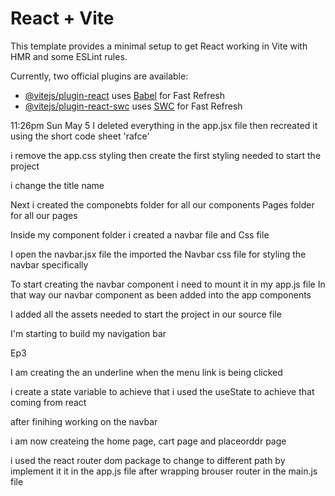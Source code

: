 # React + Vite

This template provides a minimal setup to get React working in Vite with HMR and some ESLint rules.

Currently, two official plugins are available:

- [@vitejs/plugin-react](https://github.com/vitejs/vite-plugin-react/blob/main/packages/plugin-react/README.md) uses [Babel](https://babeljs.io/) for Fast Refresh
- [@vitejs/plugin-react-swc](https://github.com/vitejs/vite-plugin-react-swc) uses [SWC](https://swc.rs/) for Fast Refresh

11:26pm
Sun May 5
I deleted everything in the app.jsx file then recreated it using the short code sheet 'rafce'

i remove the app.css styling then create the first styling needed to start the project

i change the title name

Next
i created the componebts folder for all our components 
Pages folder for all our pages

Inside my component folder i created a navbar file and Css file

I open the navbar.jsx file the imported the Navbar css file for styling the navbar specifically

To start creating the navbar component i need to mount it in my app.js file
In that way our navbar component as been added into the app components

I added all the assets needed to start the project in our source file

I'm starting to build my navigation bar

Ep3

I am creating the an underline when the menu link is being clicked

i create a state variable to achieve that
i used the useState to achieve that coming from react

after finihing working on the navbar 

i am now createing the home page, cart page and placeorddr page

i used the react router dom package to change to different path by implement it it in the app.js file after wrapping brouser router in the main.js file

